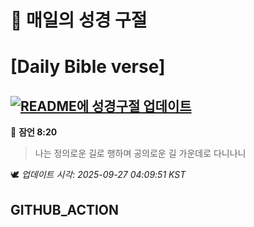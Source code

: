 # 🙏 매일의 성경 구절
# [Daily Bible verse]
## [![README에 성경구절 업데이트](https://github.com/DONGSUKA/first_test/actions/workflows/update-readme-bible.yml/badge.svg)](https://github.com/DONGSUKA/first_test/actions/workflows/update-readme-bible.yml)
<!-- START_BIBLE_VERSE -->
📖 **잠언 8:20**
> 나는 정의로운 길로 행하며 공의로운 길 가운데로 다니나니

🕊️ _업데이트 시각: 2025-09-27 04:09:51 KST_
  <!-- END_BIBLE_VERSE -->
## GITHUB_ACTION
